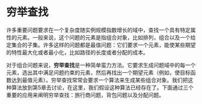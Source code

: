 穷举查找
=======

许多重要问题要求在一个复杂度随实例规模指数增长的域中，查找一个具有特定属性的元素。一般来说，这个问题的元素是指组合对象，比如排列，组合以及一个给定集合的子集。许多这样的问题都是最值问题：它们要求一个元素，能使某些期望的特性最大化或者最小化，比如路径的长度或者分配的成本。

对于组合问题来说，**穷举查找**是一种简单蛮力方法。它要求生成问题域中的每一个元素，选出其中满足问题约束的元素，然后再找出一个期望元素（例如，使目标函数达到最值元素）。穷举查找常常会要求一个算法来生成某些组合对象。我们把这种算法放到第5章去讨论，在这里，我们假设这种算法已经存在了。下面通过三个重要的应用来阐明穷举查找：旅行商问题，背包问题以及分配问题。

